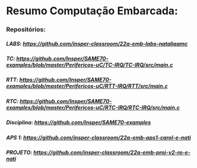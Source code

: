 # Resumo Computação Embarcada:
### Repositórios:
##### LABS: https://github.com/insper-classroom/22a-emb-labs-nataliaqmc
##### TC: https://github.com/Insper/SAME70-examples/blob/master/Perifericos-uC/TC-IRQ/TC-IRQ/src/main.c
##### RTT: https://github.com/Insper/SAME70-examples/blob/master/Perifericos-uC/RTT-IRQ/RTT/src/main.c
##### RTC: https://github.com/Insper/SAME70-examples/blob/master/Perifericos-uC/RTC-IRQ/RTC-IRQ/src/main.c
##### Disciplina: https://github.com/Insper/SAME70-examples
##### APS 1: https://github.com/insper-classroom/22a-emb-aps1-carol-e-nati
##### PROJETO: https://github.com/insper-classroom/22a-emb-proj-v2-ro-e-nati
